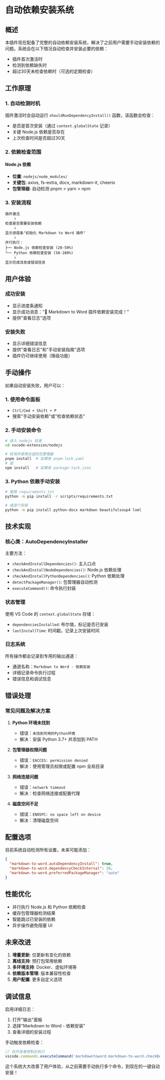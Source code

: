 # 自动依赖安装系统

## 概述

本插件现在配备了完整的自动依赖安装系统，解决了之前用户需要手动安装依赖的问题。系统会在以下情况自动检查并安装必要的依赖：

- 插件首次激活时
- 检测到依赖缺失时
- 超过30天未检查依赖时（可选的定期检查）

## 工作原理

### 1. 自动检测时机

插件激活时会自动运行 `shouldRunDependencyInstall()` 函数，该函数会检查：

- 是否是首次安装（通过 `context.globalState` 记录）
- 关键 Node.js 依赖是否存在
- 上次检查时间是否超过30天

### 2. 依赖检查范围

#### Node.js 依赖
- **位置**: `nodejs/node_modules/`  
- **关键包**: axios, fs-extra, docx, markdown-it, cheerio
- **包管理器**: 自动检测 pnpm > yarn > npm

### 3. 安装流程

```
插件激活
    ↓
检查是否需要安装依赖
    ↓
显示进度条"初始化 Markdown to Word 插件"
    ↓
并行执行：
├── Node.js 依赖检查安装 (20-50%)
└── Python 依赖检查安装 (50-100%)
    ↓
显示完成消息或错误信息
```

## 用户体验

### 成功安装
- 显示进度条通知
- 显示成功消息："🎉 Markdown to Word 插件依赖安装完成！"
- 提供"查看日志"选项

### 安装失败
- 显示详细错误信息
- 提供"查看日志"和"手动安装指南"选项
- 插件仍可继续使用（降级功能）

## 手动操作

如果自动安装失败，用户可以：

### 1. 使用命令面板
- `Ctrl/Cmd + Shift + P`
- 搜索"手动安装依赖"或"检查依赖状态"

### 2. 手动安装命令
```bash
# 进入 nodejs 目录
cd vscode-extension/nodejs

# 检测并使用合适的包管理器
pnpm install  # 如果有 pnpm-lock.yaml
# 或
npm install   # 如果有 package-lock.json
```

### 3. Python 依赖手动安装
```bash
# 使用 requirements.txt
python -m pip install -r scripts/requirements.txt

# 或逐个安装
python -m pip install python-docx markdown beautifulsoup4 lxml
```

## 技术实现

### 核心类：AutoDependencyInstaller

主要方法：
- `checkAndInstallDependencies()`: 主入口点
- `checkAndInstallNodeDependencies()`: Node.js 依赖处理
- `checkAndInstallPythonDependencies()`: Python 依赖处理
- `detectPackageManager()`: 包管理器自动检测
- `executeCommand()`: 命令执行封装

### 状态管理

使用 VS Code 的 `context.globalState` 存储：
- `dependenciesInstalled`: 布尔值，标记是否已安装
- `lastInstallTime`: 时间戳，记录上次安装时间

### 日志系统

所有操作都会记录到专用的输出通道：
- 通道名称：`Markdown to Word - 依赖安装`
- 详细记录命令执行过程
- 错误信息和调试信息

## 错误处理

### 常见问题及解决方案

1. **Python 环境未找到**
   - 错误：`未找到可用的Python环境`
   - 解决：安装 Python 3.7+ 并添加到 PATH

2. **包管理器权限问题**
   - 错误：`EACCES: permission denied`
   - 解决：使用管理员权限或配置 npm 全局目录

3. **网络连接问题**
   - 错误：`network timeout`
   - 解决：检查网络连接或配置代理

4. **磁盘空间不足**
   - 错误：`ENOSPC: no space left on device`
   - 解决：清理磁盘空间

## 配置选项

目前系统自动检测所有设置，未来可能添加：

```json
{
  "markdown-to-word.autoDependencyInstall": true,
  "markdown-to-word.dependencyCheckInterval": 30,
  "markdown-to-word.preferredPackageManager": "auto"
}
```

## 性能优化

- 并行执行 Node.js 和 Python 依赖检查
- 缓存包管理器检测结果
- 智能跳过已安装的依赖
- 异步操作避免阻塞 UI

## 未来改进

1. **增量更新**: 仅更新有变化的依赖
2. **离线支持**: 预打包常用依赖
3. **多环境支持**: Docker、虚拟环境等
4. **依赖版本管理**: 版本兼容性检查
5. **用户配置**: 更多自定义选项

## 调试信息

启用详细日志：
1. 打开"输出"面板
2. 选择"Markdown to Word - 依赖安装"
3. 查看详细的安装过程

手动触发依赖检查：
```javascript
// 在开发者控制台执行
vscode.commands.executeCommand('markdowntoword.markdown-to-word.checkDependencies');
```

这个系统大大改善了用户体验，从之前需要手动执行多个命令，到现在的一键自动安装！ 